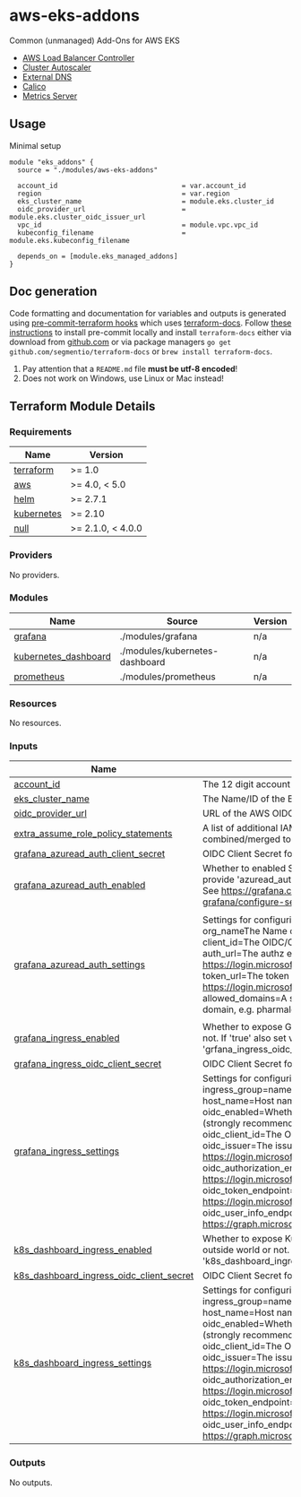 # aws-eks-addons

Common (unmanaged) Add-Ons for AWS EKS

- [AWS Load Balancer Controller](https://github.com/aws/eks-charts/tree/master/stable/aws-load-balancer-controller)
- [Cluster Autoscaler](https://artifacthub.io/packages/helm/cluster-autoscaler/cluster-autoscaler)
- [External DNS](https://github.com/bitnami/charts/tree/master/bitnami/external-dns)
- [Calico](https://docs.aws.amazon.com/eks/latest/userguide/calico.html)
- [Metrics Server](https://docs.aws.amazon.com/eks/latest/userguide/metrics-server.html)

## Usage

Minimal setup

```hcl
module "eks_addons" {
  source = "./modules/aws-eks-addons"

  account_id                               = var.account_id
  region                                   = var.region
  eks_cluster_name                         = module.eks.cluster_id
  oidc_provider_url                        = module.eks.cluster_oidc_issuer_url
  vpc_id                                   = module.vpc.vpc_id
  kubeconfig_filename                      = module.eks.kubeconfig_filename

  depends_on = [module.eks_managed_addons]
}
```

## Doc generation

Code formatting and documentation for variables and outputs is generated using [pre-commit-terraform hooks](https://github.com/antonbabenko/pre-commit-terraform) which uses [terraform-docs](https://github.com/segmentio/terraform-docs).
Follow [these instructions](https://github.com/antonbabenko/pre-commit-terraform#how-to-install) to install pre-commit locally and install `terraform-docs` either via download from [github.com](https://github.com/terraform-docs/terraform-docs/releases) or via package managers `go get github.com/segmentio/terraform-docs` or `brew install terraform-docs`.

1. Pay attention that a `README.md` file **must be utf-8 encoded**!
2. Does not work on Windows, use Linux or Mac instead!

## Terraform Module Details

<!-- BEGINNING OF PRE-COMMIT-TERRAFORM DOCS HOOK -->
### Requirements

| Name | Version |
|------|---------|
| <a name="requirement_terraform"></a> [terraform](#requirement\_terraform) | >= 1.0 |
| <a name="requirement_aws"></a> [aws](#requirement\_aws) | >= 4.0, < 5.0 |
| <a name="requirement_helm"></a> [helm](#requirement\_helm) | >= 2.7.1 |
| <a name="requirement_kubernetes"></a> [kubernetes](#requirement\_kubernetes) | >= 2.10 |
| <a name="requirement_null"></a> [null](#requirement\_null) | >= 2.1.0, < 4.0.0 |

### Providers

No providers.

### Modules

| Name | Source | Version |
|------|--------|---------|
| <a name="module_grafana"></a> [grafana](#module\_grafana) | ./modules/grafana | n/a |
| <a name="module_kubernetes_dashboard"></a> [kubernetes\_dashboard](#module\_kubernetes\_dashboard) | ./modules/kubernetes-dashboard | n/a |
| <a name="module_prometheus"></a> [prometheus](#module\_prometheus) | ./modules/prometheus | n/a |

### Resources

No resources.

### Inputs

| Name | Description | Type | Default | Required |
|------|-------------|------|---------|:--------:|
| <a name="input_account_id"></a> [account\_id](#input\_account\_id) | The 12 digit account id, e.g. 012345678901. | `string` | n/a | yes |
| <a name="input_eks_cluster_name"></a> [eks\_cluster\_name](#input\_eks\_cluster\_name) | The Name/ID of the EKS Cluster. | `string` | n/a | yes |
| <a name="input_oidc_provider_url"></a> [oidc\_provider\_url](#input\_oidc\_provider\_url) | URL of the AWS OIDC Provider associated with the EKS cluster | `string` | n/a | yes |
| <a name="input_extra_assume_role_policy_statements"></a> [extra\_assume\_role\_policy\_statements](#input\_extra\_assume\_role\_policy\_statements) | A list of additional IAM policies statements which will be added and combined/merged to a single assume role policy. | `list(any)` | `[]` | no |
| <a name="input_grafana_azuread_auth_client_secret"></a> [grafana\_azuread\_auth\_client\_secret](#input\_grafana\_azuread\_auth\_client\_secret) | OIDC Client Secret for authentication at Grafana itself via Azure AD | `string` | `null` | no |
| <a name="input_grafana_azuread_auth_enabled"></a> [grafana\_azuread\_auth\_enabled](#input\_grafana\_azuread\_auth\_enabled) | Whether to enabled Single-Sign-On with Azure AD. If enabled, provide 'azuread\_auth\_settings' and 'azuread\_auth\_client\_secret'. See https://grafana.com/docs/grafana/v9.0/setup-grafana/configure-security/configure-authentication/azuread/ | `bool` | `false` | no |
| <a name="input_grafana_azuread_auth_settings"></a> [grafana\_azuread\_auth\_settings](#input\_grafana\_azuread\_auth\_settings) | Settings for configuring SSO at Grafana with Azure AD.<br>org\_nameThe Name of the organization, e.g. PharmaLedger, <br>client\_id=The OIDC/OAuth2 Client ID, <br>auth\_url=The authz endpoint, e.g. for Azure AD https://login.microsoftonline.com/TENANT_ID/oauth2/v2.0/authorize<br>token\_url=The token endpoint, e.g. for Azure AD https://login.microsoftonline.com/TENANT_ID/oauth2/v2.0/token<br>allowed\_domains=A space or comma seperated list of allowed domain, e.g. pharmaledger.org,pharmaledger.eu | <pre>object({<br>    org_name        = string # e.g. PharmaLedger<br>    client_id       = string<br>    auth_url        = string # e.g. https://login.microsoftonline.com/TENANT_ID/oauth2/v2.0/authorize<br>    token_url       = string # e.g. https://login.microsoftonline.com/TENANT_ID/oauth2/v2.0/token<br>    allowed_domains = string # e.g. pharmaledger.org,pharmaledger.eu<br>  })</pre> | `null` | no |
| <a name="input_grafana_ingress_enabled"></a> [grafana\_ingress\_enabled](#input\_grafana\_ingress\_enabled) | Whether to expose Grafana via an ingress to the outside world or not. If 'true' also set valid values for 'grafana\_ingress\_settings' and 'grfana\_ingress\_oidc\_client\_secret' | `bool` | `false` | no |
| <a name="input_grafana_ingress_oidc_client_secret"></a> [grafana\_ingress\_oidc\_client\_secret](#input\_grafana\_ingress\_oidc\_client\_secret) | OIDC Client Secret for AWS ALB | `string` | `null` | no |
| <a name="input_grafana_ingress_settings"></a> [grafana\_ingress\_settings](#input\_grafana\_ingress\_settings) | Settings for configuring AWS ALB via Load Balancer Controller.<br>ingress\_group=name of the ingress group, <br>host\_name=Host name for Grafana, <br>oidc\_enabled=Whether to enable OIDC/OAuth2 at AWS ALB (strongly recommended) or not<br>oidc\_client\_id=The OIDC client ID<br>oidc\_issuer=The issuer of the token, e.g. for Azure AD https://login.microsoftonline.com/TENANT_ID/v2.0<br>oidc\_authorization\_endpoint=The authz endpoint, e.g. for Azure AD https://login.microsoftonline.com/TENANT_ID/oauth2/v2.0/authorize<br>oidc\_token\_endpoint=The token endpoint, e.g. for Azure AD https://login.microsoftonline.com/TENANT_ID/oauth2/v2.0/token<br>oidc\_user\_info\_endpoint=UserInfo endpoint, e.g. for Azure AD https://graph.microsoft.com/oidc/userinfo | <pre>object({<br>    ingress_group               = string<br>    host_name                   = string<br>    oidc_enabled                = bool<br>    oidc_client_id              = string<br>    oidc_issuer                 = string # e.g. https://login.microsoftonline.com/TENANT_ID/v2.0<br>    oidc_authorization_endpoint = string # e.g. https://login.microsoftonline.com/TENANT_ID/oauth2/v2.0/authorize<br>    oidc_token_endpoint         = string # e.g. https://login.microsoftonline.com/TENANT_ID/oauth2/v2.0/token<br>    oidc_user_info_endpoint     = string # e.g. https://graph.microsoft.com/oidc/userinfo<br>  })</pre> | `null` | no |
| <a name="input_k8s_dashboard_ingress_enabled"></a> [k8s\_dashboard\_ingress\_enabled](#input\_k8s\_dashboard\_ingress\_enabled) | Whether to expose Kubernetes Dashboard via an ingress to the outside world or not. If 'true' also set valid values for 'k8s\_dashboard\_ingress\_settings' and 'oidc\_client\_secret' | `bool` | `false` | no |
| <a name="input_k8s_dashboard_ingress_oidc_client_secret"></a> [k8s\_dashboard\_ingress\_oidc\_client\_secret](#input\_k8s\_dashboard\_ingress\_oidc\_client\_secret) | OIDC Client Secret for AWS ALB | `string` | `null` | no |
| <a name="input_k8s_dashboard_ingress_settings"></a> [k8s\_dashboard\_ingress\_settings](#input\_k8s\_dashboard\_ingress\_settings) | Settings for configuring AWS ALB via Load Balancer Controller.<br>ingress\_group=name of the ingress group, <br>host\_name=Host name for K8S Dashboard, <br>oidc\_enabled=Whether to enable OIDC/OAuth2 at AWS ALB (strongly recommended) or not<br>oidc\_client\_id=The OIDC client ID<br>oidc\_issuer=The issuer of the token, e.g. for Azure AD https://login.microsoftonline.com/TENANT_ID/v2.0<br>oidc\_authorization\_endpoint=The authz endpoint, e.g. for Azure AD https://login.microsoftonline.com/TENANT_ID/oauth2/v2.0/authorize<br>oidc\_token\_endpoint=The token endpoint, e.g. for Azure AD https://login.microsoftonline.com/TENANT_ID/oauth2/v2.0/token<br>oidc\_user\_info\_endpoint=UserInfo endpoint, e.g. for Azure AD https://graph.microsoft.com/oidc/userinfo | <pre>object({<br>    ingress_group               = string<br>    host_name                   = string<br>    oidc_enabled                = bool<br>    oidc_client_id              = string<br>    oidc_issuer                 = string # e.g. https://login.microsoftonline.com/TENANT_ID/v2.0<br>    oidc_authorization_endpoint = string # e.g. https://login.microsoftonline.com/TENANT_ID/oauth2/v2.0/authorize<br>    oidc_token_endpoint         = string # e.g. https://login.microsoftonline.com/TENANT_ID/oauth2/v2.0/token<br>    oidc_user_info_endpoint     = string # e.g. https://graph.microsoft.com/oidc/userinfo<br>  })</pre> | `null` | no |

### Outputs

No outputs.
<!-- END OF PRE-COMMIT-TERRAFORM DOCS HOOK -->